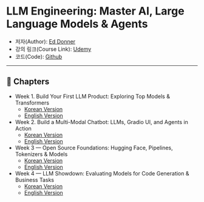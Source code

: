 # LLM Engineering: Master AI, Large Language Models & Agents

- 저자(Author): [Ed Donner](https://www.linkedin.com/in/eddonner/)
- 강의 링크(Course Link): [Udemy](https://www.udemy.com/course/llm-engineering-master-ai-and-large-language-models/)
- 코드(Code): [Github](https://github.com/ed-donner/llm_engineering)

---

## 📖 Chapters

- Week 1. Build Your First LLM Product: Exploring Top Models & Transformers
  - [Korean Version](./w1.md)  
  - [English Version](./w1.en.md)
- Week 2. Build a Multi-Modal Chatbot: LLMs, Gradio UI, and Agents in Action
  - [Korean Version](./w2.md)  
  - [English Version](./w2.en.md)
- Week 3 — Open Source Foundations: Hugging Face, Pipelines, Tokenizers & Models
  - [Korean Version](./w3.md)
  - [English Version](./w3.en.md)
- Week 4 — LLM Showdown: Evaluating Models for Code Generation & Business Tasks
  - [Korean Version](./w4.md)
  - [English Version](./w4.en.md)

